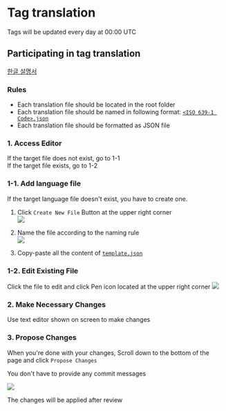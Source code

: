 # Tag translation

Tags will be updated every day at 00:00 UTC

## Participating in tag translation

[한글 설명서](https://github.com/tom5079/Pupil/blob/tags/docs/README-ko.md)

### Rules
* Each translation file should be located in the root folder
* Each translation file should be named in following format: [`<ISO 639-1 Code>.json`](https://en.wikipedia.org/wiki/List_of_ISO_639-1_codes)
* Each translation file should be formatted as JSON file

### 1. Access Editor

If the target file does not exist, go to 1-1  
If the target file exists, go to 1-2

### 1-1. Add language file

If the target language file doesn't exist, you have to create one.

1) Click `Create New File` Button at the upper right corner  
![](https://github.com/tom5079/Pupil/blob/tags/docs/images/add-file.PNG?raw=true)

2) Name the file according to the naming rule  
![](https://github.com/tom5079/Pupil/blob/tags/docs/images/filename.png?raw=true)

3) Copy-paste all the content of [`template.json`](https://raw.githubusercontent.com/tom5079/Pupil/tags/template.json)

### 1-2. Edit Existing File

Click the file to edit and click Pen icon located at the upper right corner
![](https://github.com/tom5079/Pupil/blob/tags/docs/images/edit-file.png?raw=true)

### 2. Make Necessary Changes

Use text editor shown on screen to make changes

### 3. Propose Changes

When you're done with your changes, Scroll down to the bottom of the page and click `Propose Changes`  

You don't have to provide any commit messages  

![](https://github.com/tom5079/Pupil/blob/tags/docs/images/propose-changes.png?raw=true)

The changes will be applied after review
